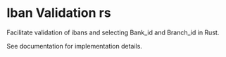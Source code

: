 # Iban Validation rs
Facilitate validation of ibans and selecting Bank_id and Branch_id in Rust.

See documentation for implementation details. 